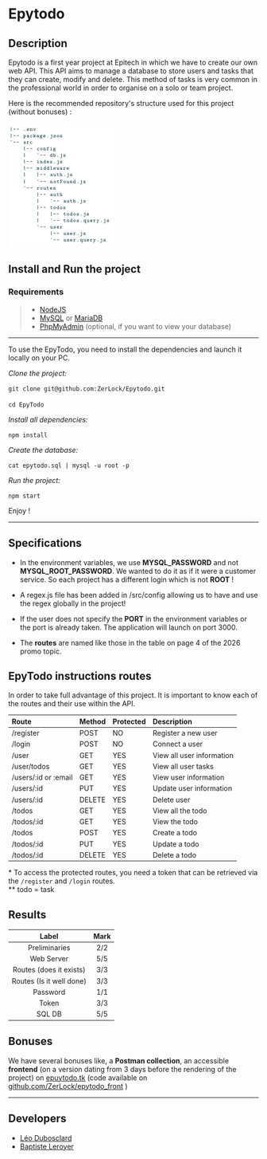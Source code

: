 Epytodo
=======

## Description
Epytodo is a first year project at Epitech in which we have to create our own web API. This API aims to manage a database to store users and tasks that they can create, modify and delete. This method of tasks is very common in the professional world in order to organise on a solo or team project.

Here is the recommended repository's structure used for this project (without bonuses) :

![Repository's Structure](./assets/repository_structure.png)

## Install and Run the project
### Requirements
> - [NodeJS](https://nodejs.org/en/download/package-manager/)
> - [MySQL](https://dev.mysql.com/doc/mysql-installation-excerpt/5.7/en/) or [MariaDB](https://www.mariadbtutorial.com/getting-started/install-mariadb/)
> - [PhpMyAdmin](https://docs.phpmyadmin.net/en/latest/setup.html) (optional, if you want to view your database)

---

To use the EpyTodo, you need to install the dependencies and launch it locally on your PC.

*Clone the project:*
```
git clone git@github.com:ZerLock/Epytodo.git

cd EpyTodo
```

*Install all dependencies:*
```
npm install
```

*Create the database:*
```
cat epytodo.sql | mysql -u root -p
```

*Run the project:*
```
npm start
```

Enjoy !

---

## Specifications
- In the environment variables, we use **MYSQL_PASSWORD** and not **MYSQL_ROOT_PASSWORD**. We wanted to do it as if it were a customer service. So each project has a different login which is not **ROOT** !

- A regex.js file has been added in /src/config allowing us to have and use the regex globally in the project!

- If the user does not specify the **PORT** in the environment variables or the port is already taken. The application will launch on port 3000.

- The **routes** are named like those in the table on page 4 of the 2026 promo topic.
 
## EpyTodo instructions routes
In order to take full advantage of this project. It is important to know each of the routes and their use within the API.

|Route              |Method|Protected|Description|
|:------------------|:-----|:--------|:----------|
|/register          |POST  |NO       |Register a new user|
|/login             |POST  |NO       |Connect a user|
|/user              |GET   |YES      |View all user information|
|/user/todos        |GET   |YES      |View all user tasks|
|/users/:id or :email|GET   |YES      |View user information|
|/users/:id          |PUT   |YES      |Update user information|
|/users/:id          |DELETE|YES      |Delete user|
|/todos              |GET   |YES      |View all the todo|
|/todos/:id          |GET   |YES      |View the todo|
|/todos              |POST  |YES      |Create a todo|
|/todos/:id          |PUT   |YES      |Update a todo|
|/todos/:id          |DELETE|YES      |Delete a todo|
\* To access the protected routes, you need a token that can be retrieved via the ``/register`` and ``/login`` routes.<br>
\** todo = task

## Results
|Label|Mark|
|:---:|:--:|
|Preliminaries|2/2|
|Web Server|5/5|
|Routes (does it exists)|3/3|
|Routes (Is it well done)|3/3|
|Password|1/1|
|Token|3/3|
|SQL DB|5/5|

## Bonuses

We have several bonuses like, a **Postman collection**, an accessible **frontend** (on a version dating from 3 days before the rendering of the project) on [epuytodo.tk](https://epuytodo.tk) (code available on [github.com/ZerLock/epytodo_front](https://github.com/ZerLock/epytodo_front) )

---

## Developers
- [Léo Dubosclard](https://www.github.com/ZerLock)
- [Baptiste Leroyer](https://github.com/ZiplEix)
